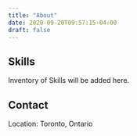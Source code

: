 ```yaml
---
title: "About"
date: 2020-09-20T09:57:15-04:00
draft: false
---
```


## Skills

Inventory of Skills will be added here.

## Contact

Location: Toronto, Ontario
